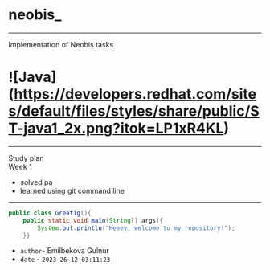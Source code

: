 # neobis_
---
Implementation of Neobis tasks

 # ![Java] (https://developers.redhat.com/sites/default/files/styles/share/public/ST-java1_2x.png?itok=LP1xR4KL)
---
Study plan</br>
Week 1</br>
- solved pa
- learned using git command line
---
```Java
public class Greatig(){
    public static void main(String[] args){
        System.out.println("Heeey, welcome to my repository!");
    }}
```

 - `author`- Emilbekova Gulnur
 - `date` - `2023-26-12 03:11:23`